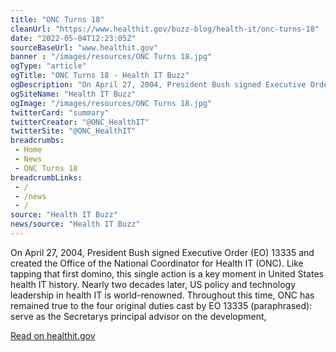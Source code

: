 ```yaml
--- 
title: "ONC Turns 18"
cleanUrl: "https://www.healthit.gov/buzz-blog/health-it/onc-turns-18"
date: "2022-05-04T12:23:05Z"
sourceBaseUrl: "www.healthit.gov"
banner : "/images/resources/ONC Turns 18.jpg"
ogType: "article"
ogTitle: "ONC Turns 18 - Health IT Buzz"
ogDescription: "On April 27, 2004, President Bush signed Executive Order (EO) 13335 and created the Office of the National Coordinator for Health IT (ONC). Like tapping that first domino, this single action is a key moment in United States health IT history. Nearly two decades later, US policy and technology leadership in health IT is world-renowned. Throughout this time, ONC has remained true to the four original duties cast by EO 13335 (paraphrased): serve as the Secretarys principal advisor on the development,"
ogSiteName: "Health IT Buzz"
ogImage: "/images/resources/ONC Turns 18.jpg"
twitterCard: "summary"
twitterCreator: "@ONC_HealthIT"
twitterSite: "@ONC_HealthIT"
breadcrumbs:
 - Home
 - News
 - ONC Turns 18
breadcrumbLinks:
 - / 
 - /news
 - / 
source: "Health IT Buzz"
news/source: "Health IT Buzz"
---
```

On April 27, 2004, President Bush signed Executive Order (EO) 13335 and created the Office of the National Coordinator for Health IT (ONC). Like tapping that first domino, this single action is a key moment in United States health IT history. Nearly two decades later, US policy and technology leadership in health IT is world-renowned. Throughout this time, ONC has remained true to the four original duties cast by EO 13335 (paraphrased): serve as the Secretarys principal advisor on the development,  
  
[Read on healthit.gov](https://www.healthit.gov/buzz-blog/health-it/onc-turns-18)
